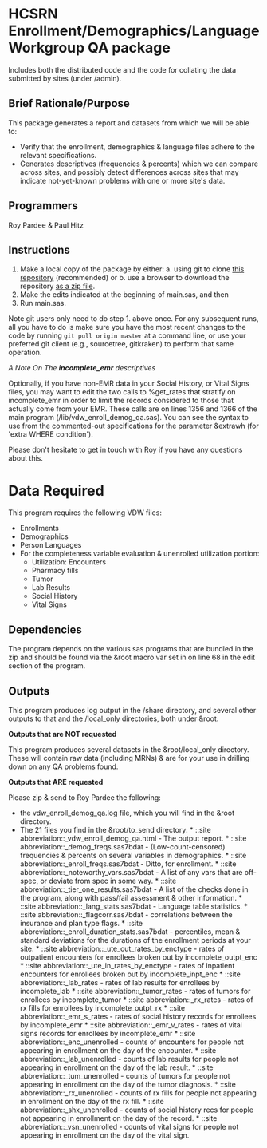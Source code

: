 # HCSRN Enrollment/Demographics/Language Workgroup QA package
Includes both the distributed code and the code for collating the data submitted by sites (under /admin).
## Brief Rationale/Purpose
This package generates a report and datasets from which we will be able to:

* Verify that the enrollment, demographics & language files adhere to the relevant specifications.
* Generates descriptives (frequencies & percents) which we can compare across sites, and possibly detect differences across sites that may indicate not-yet-known problems with one or more site's data.

## Programmers
Roy Pardee & Paul Hitz

## Instructions

1. Make a local copy of the package by either:
    a. using git to clone [this repository](https://github.com/rpardee/vdw-qa-enroll-demog) (recommended) or
    b. use a browser to download the repository [as a zip file](https://github.com/rpardee/vdw-qa-enroll-demog/archive/master.zip).
2. Make the edits indicated at the beginning of main.sas, and then
3. Run main.sas.

Note git users only need to do step 1. above once.  For any subsequent runs, all you have to do is make sure you have the most recent changes to the code by running ```git pull origin master``` at a command line, or use your preferred git client (e.g., sourcetree, gitkraken) to perform that same operation.

_A Note On The **incomplete_emr** descriptives_

Optionally, if you have non-EMR data in your Social History, or Vital Signs files, you may want to edit the two calls to %get_rates that stratify on incomplete_emr in order to limit the records considered to those that actually come from your EMR. These calls are on lines 1356 and 1366 of the main program (/lib/vdw_enroll_demog_qa.sas). You can see the syntax to use from the commented-out specifications for the parameter &extrawh (for 'extra WHERE condition').

Please don't hesitate to get in touch with Roy if you have any questions about this.

# Data Required
This program requires the following VDW files:

* Enrollments
* Demographics
* Person Languages
* For the completeness variable evaluation & unenrolled utilization portion:
    * Utilization: Encounters
    * Pharmacy fills
    * Tumor
    * Lab Results
    * Social History
    * Vital Signs

## Dependencies
The program depends on the various sas programs that are bundled in the zip and should be found via the &root macro var set in on line 68 in the edit section of the program.
## Outputs
This program produces log output in the /share directory, and several other outputs to that and the /local_only directories, both under &root.

**Outputs that are NOT requested**

This program produces several datasets in the &root/local_only directory.  These will contain raw data (including MRNs) & are for your use in drilling down on any QA problems found.

**Outputs that ARE requested**

Please zip & send to Roy Pardee the following:

* the vdw_enroll_demog_qa.log file, which you will find in the &root directory.
* The 21 files you find in the &root/to_send directory:
      * ::site abbreviation::_vdw_enroll_demog_qa.html - The output report.
      * ::site abbreviation::_demog_freqs.sas7bdat - (Low-count-censored) frequencies & percents on several variables in demographics.
      * ::site abbreviation::_enroll_freqs.sas7bdat - Ditto, for enrollment.
      * ::site abbreviation::_noteworthy_vars.sas7bdat - A list of any vars that are off-spec, or deviate from spec in some way.
      * ::site abbreviation::_tier_one_results.sas7bdat - A list of the checks done in the program, along with pass/fail assessment & other information.
      * ::site abbreviation::_lang_stats.sas7bdat - Language table statistics.
      * ::site abbreviation::_flagcorr.sas7bdat - correlations between the insurance and plan type flags.
      * ::site abbreviation::_enroll_duration_stats.sas7bdat - percentiles, mean & standard deviations for the durations of the enrollment periods at your site.
      * ::site abbreviation::_ute_out_rates_by_enctype - rates of outpatient encounters for enrollees broken out by incomplete_outpt_enc
      * ::site abbreviation::_ute_in_rates_by_enctype - rates of inpatient encounters for enrollees broken out by incomplete_inpt_enc
      * ::site abbreviation::_lab_rates - rates of lab results for enrollees by incomplete_lab
      * ::site abbreviation::_tumor_rates - rates of tumors for enrollees by incomplete_tumor
      * ::site abbreviation::_rx_rates - rates of rx fills for enrollees by incomplete_outpt_rx
      * ::site abbreviation::_emr_s_rates - rates of social history records for enrollees by incomplete_emr
      * ::site abbreviation::_emr_v_rates - rates of vital signs records for enrollees by incomplete_emr
      * ::site abbreviation::_enc_unenrolled - counts of encounters for people not appearing in enrollment on the day of the encounter.
      * ::site abbreviation::_lab_unenrolled - counts of lab results for people not appearing in enrollment on the day of the lab result.
      * ::site abbreviation::_tum_unenrolled - counts of tumors for people not appearing in enrollment on the day of the tumor diagnosis.
      * ::site abbreviation::_rx_unenrolled - counts of rx fills for people not appearing in enrollment on the day of the rx fill.
      * ::site abbreviation::_shx_unenrolled - counts of social history recs for people not appearing in enrollment on the day of the record.
      * ::site abbreviation::_vsn_unenrolled - counts of vital signs for people not appearing in enrollment on the day of the vital sign.
